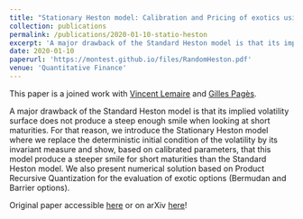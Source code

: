 ```yaml
---
title: "Stationary Heston model: Calibration and Pricing of exotics using Product Recursive Quantization"
collection: publications
permalink: /publications/2020-01-10-statio-heston
excerpt: 'A major drawback of the Standard Heston model is that its implied volatility surface does not produce a steep enough smile when looking at short maturities. For that reason, we introduce the Stationary Heston model where we replace the deterministic initial condition of the volatility by its invariant measure and show, based on calibrated parameters, that this model produce a steeper smile for short maturities than the Standard Heston model. We also present numerical solution based on Product Recursive Quantization for the evaluation of exotic options (Bermudan and Barrier options).'
date: 2020-01-10
paperurl: 'https://montest.github.io/files/RandomHeston.pdf'
venue: 'Quantitative Finance'
---
```


This paper is a joined work with [Vincent Lemaire](https://www.lpsm.paris/pageperso/lemaire/) and [Gilles Pagès](http://www.lpsm.paris/dw/doku.php?id=users:pages:index).

A major drawback of the Standard Heston model is that its implied volatility surface does not produce a steep enough smile when looking at short maturities. For that reason, we introduce the Stationary Heston model where we replace the deterministic initial condition of the volatility by its invariant measure and show, based on calibrated parameters, that this model produce a steeper smile for short maturities than the Standard Heston model. We also present numerical solution based on Product Recursive Quantization for the evaluation of exotic options (Bermudan and Barrier options).

Original paper accessible [here](https://montest.github.io/files/RandomHeston.pdf) or on arXiv [here](https://arxiv.org/abs/2001.03101)!
